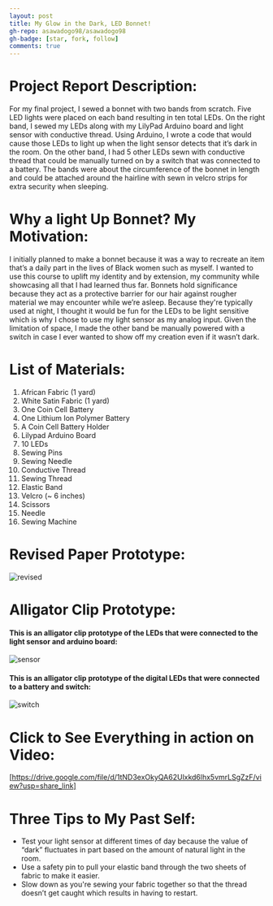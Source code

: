 ```yaml
---
layout: post
title: My Glow in the Dark, LED Bonnet!
gh-repo: asawadogo98/asawadogo98
gh-badge: [star, fork, follow]
comments: true
---
```

# Project Report Description: 
For my final project, I sewed a bonnet with two bands from scratch. Five LED lights were placed on each band resulting in ten total LEDs. On the right band, I sewed my LEDs along with my LilyPad Arduino board and light sensor with conductive thread. Using Arduino, I wrote a code that would cause those LEDs to light up when the light sensor detects that it’s dark in the room. On the other band, I had 5 other LEDs sewn with conductive thread that could be manually turned on by a switch that was connected to a battery. The bands were about the circumference of the bonnet in length and could be attached around the hairline with sewn in velcro strips for extra security when sleeping.
# Why a light Up Bonnet? My Motivation:
I initially planned to make a bonnet because it was a way to recreate an item that’s a daily part in the lives of Black women such as myself. I wanted to use this course to uplift my identity and by extension, my community while showcasing all that I had learned thus far. Bonnets hold significance because they act as a protective barrier for our hair against rougher material we may encounter while we’re asleep. Because they're typically used at night, I thought it would be fun for the LEDs to be light sensitive which is why I chose to use my light sensor as my analog input. Given the limitation of space, I made the other band be manually powered with a switch in case I ever wanted to show off my creation even if it wasn’t dark.
# List of Materials: 
1. African Fabric (1 yard) 
1. White Satin Fabric (1 yard) 
1. One Coin Cell Battery
1. One Lithium Ion Polymer Battery
1. A Coin Cell Battery Holder
1. Lilypad Arduino Board 
1. 10 LEDs
1. Sewing Pins
1. Sewing Needle
1. Conductive Thread
1. Sewing Thread
1. Elastic Band 
1. Velcro (~ 6 inches) 
1. Scissors
1. Needle
1. Sewing Machine 
# Revised Paper Prototype: 
![revised](https://asawadogo98.github.io/assets/IMG-5081.jpg)
# Alligator Clip Prototype: 
#### This is an alligator clip prototype of the LEDs that were connected to the light sensor and arduino board:
![sensor](https://asawadogo98.github.io/assets/IMG_4924.jpeg)
#### This is an alligator clip prototype of the digital LEDs that were connected to a battery and switch: 
![switch](https://asawadogo98.github.io/assets/IMG-5080.jpg)
# Click to See Everything in action on Video:
[https://drive.google.com/file/d/1tND3exOkyQA62Ulxkd6lhx5vmrLSgZzF/view?usp=share_link]
# Three Tips to My Past Self:
* Test your light sensor at different times of day because the value of “dark” fluctuates in part based on the amount of natural light in the room. 
* Use a safety pin to pull your elastic band through the two sheets of fabric to make it easier. 
* Slow down as you're sewing your fabric together so that the thread doesn’t get caught which results in having to restart.
